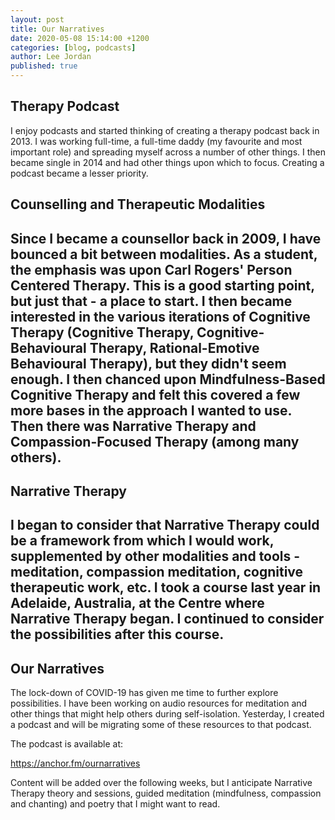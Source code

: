 ```yaml
---
layout: post
title: Our Narratives
date: 2020-05-08 15:14:00 +1200
categories: [blog, podcasts]
author: Lee Jordan
published: true
---
```


<h2>Therapy Podcast</h2>

<p>I enjoy podcasts and started thinking of creating a therapy podcast back in 2013. I was working full-time, a full-time daddy (my favourite and most important role) and spreading myself across a number of other things. I then became single in 2014 and had other things upon which to focus. Creating a podcast became a lesser priority.</p>

<h2>Counselling and Therapeutic Modalities<h2>

<p>Since I became a counsellor back in 2009, I have bounced a bit between modalities. As a student, the emphasis was upon Carl Rogers' Person Centered Therapy. This is a good starting point, but just that - a place to start. I then became interested in the various iterations of Cognitive Therapy (Cognitive Therapy, Cognitive-Behavioural Therapy, Rational-Emotive Behavioural Therapy), but they didn't seem enough. I then chanced upon Mindfulness-Based Cognitive Therapy and felt this covered a few more bases in the approach I wanted to use. Then there was Narrative Therapy and Compassion-Focused Therapy (among many others).</p>

<h2>Narrative Therapy<h2>

<p>I began to consider that Narrative Therapy could be a framework from which I would work, supplemented by other modalities and tools - meditation, compassion meditation, cognitive therapeutic work, etc. I took a course last year in Adelaide, Australia, at the Centre where Narrative Therapy began. I continued to consider the possibilities after this course.</p>

<h2>Our Narratives</h2>

<p>The lock-down of COVID-19 has given me time to further explore possibilities. I have been working on audio resources for meditation and other things that might help others during self-isolation. Yesterday, I created a podcast and will be migrating some of these resources to that podcast.</p>

<p>The podcast is available at:</p>

<p><a href="https://anchor.fm/ournarratives" alt="Mental Health Podcasts" target="_blank" rel="nofollow">https://anchor.fm/ournarratives</a></p>

<p>Content will be added over the following weeks, but I anticipate Narrative Therapy theory and sessions, guided meditation (mindfulness, compassion and chanting) and poetry that I might want to read.</p>
